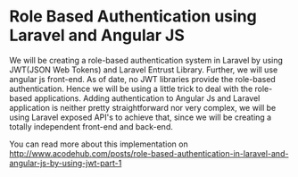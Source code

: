 # Role Based Authentication using Laravel and Angular JS

We will be creating a role-based authentication system in Laravel by using JWT(JSON Web Tokens) and Laravel Entrust Library. Further, we will use angular js front-end. As of date, no JWT libraries provide the role-based authentication. Hence we will be using a little trick to deal with the role-based applications. Adding authentication to Angular Js and Laravel application is neither pretty straightforward nor very complex, we will be using Laravel exposed API's to achieve that, since we will be creating a totally independent front-end and back-end.

You can read more about this implementation on http://www.acodehub.com/posts/role-based-authentication-in-laravel-and-angular-js-by-using-jwt-part-1
